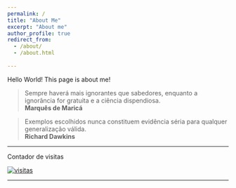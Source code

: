 ```yaml
---
permalink: /
title: "About Me"
excerpt: "About me"
author_profile: true
redirect_from: 
  - /about/
  - /about.html
  
---
```


Hello World!
This page is about me!


> Sempre haverá mais ignorantes que sabedores, enquanto a ignorância for gratuita e a ciência dispendiosa.  
> **Marquês de Maricá**

> Exemplos escolhidos nunca constituem evidência séria para qualquer generalização válida.  
> **Richard Dawkins**
---


Contador de visitas
  
<a href='https://contador.s12.com.br'><img src='https://contador.s12.com.br/img-z0caWZCd2dZB64y2-24.gif' border='0' alt='visitas'></a><script type='text/javascript' src='https://contador.s12.com.br/ad.js?id=z0caWZCd2dZB64y2'></script>

---
